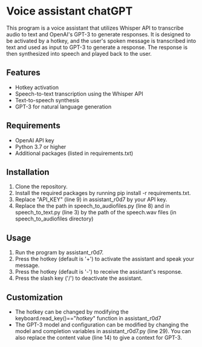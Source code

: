 # Voice assistant chatGPT
This program is a voice assistant that utilizes Whisper API to transcribe audio to text and OpenAI's GPT-3 to generate responses. It is designed to be activated by a hotkey, and the user's spoken message is transcribed into text and used as input to GPT-3 to generate a response. The response is then synthesized into speech and played back to the user.

## Features
* Hotkey activation
* Speech-to-text transcription using the Whisper API
* Text-to-speech synthesis
* GPT-3 for natural language generation

## Requirements
* OpenAI API key
* Python 3.7 or higher
* Additional packages (listed in requirements.txt)

## Installation
1. Clone the repository.
2. Install the required packages by running pip install -r requirements.txt.
3. Replace "API_KEY" (line 9) in assistant_r0d7 by your API key.
4. Replace the the path in speech_to_audiofiles.py (line 8) and in speech_to_text.py (line 3) by the path of the speech.wav files (in speech_to_audiofiles directory)

## Usage
1. Run the program by assistant_r0d7.
2. Press the hotkey (default is '+') to activate the assistant and speak your message.
3. Press the hotkey (default is '-') to receive the assistant's response.
4. Press the slash key ('/') to deactivate the assistant.

## Customization
* The hotkey can be changed by modifying the keyboard.read_key()=="*hotkey*" function in assistant_r0d7
* The GPT-3 model and configuration can be modified by changing the model and completion variables in assistant_r0d7.py (line 29). You can also replace the content value (line 14) to give a context for GPT-3.
